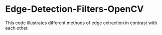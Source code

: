 # Edge-Detection-Filters-OpenCV
This code illustrates different methods of edge extraction in contrast with each other.
